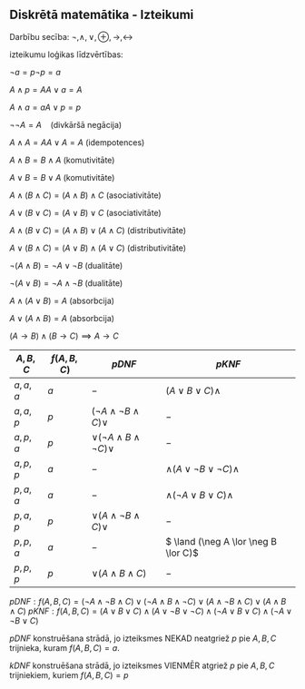 ## Diskrētā matemātika - Izteikumi

Darbību secība:  $\neg, \land, \lor, \oplus, \rightarrow, \leftrightarrow$

izteikumu loģikas līdzvērtības:

$\neg a = p    \neg p = a$

$A\land p = A     A\lor a = A$

$A \land a = a A \lor p = p$

$\neg\neg A=A$    (divkāršā negācija)

$A\land A = A     A\lor A= A$ (idempotences)

$A \land B = B \land A$ (komutivitāte)

$A \lor B = B \lor A$ (komutivitāte)

$A \land (B\land C) = (A \land B)\land C$ (asociativitāte)

$A \lor (B \lor C) = (A \lor B) \lor C$ (asociativitāte)

$A \land (B \lor C) = (A\land B) \lor (A \land C)$ (distributivitāte)

$A \lor (B \land C) = (A \lor B) \land (A\lor C)$ (distributivitāte)

$\neg (A\land B) = \neg A \lor \neg B$ (dualitāte)

$\neg (A \lor B) = \neg A \land \neg B$ (dualitāte)

$A \land (A \lor B) = A$ (absorbcija)

$A \lor (A \land B) = A$ (absorbcija)

$(A \rightarrow B) \land ( B \rightarrow C) \implies  A \rightarrow C$

| $A, B, C$ | $f(A,B,C)$ | $pDNF$                                   | $pKNF$                                   |
| --------- | ---------- | ---------------------------------------- | ---------------------------------------- |
| $a, a,a$  | $a$        | $-$                                      | $(A \lor B \lor C)\land$                 |
| $a, a, p$ | $p$        | $(\neg A\land \neg B \land C) \lor$      | $-$                                      |
| $a, p, a$ | $p$        | $\lor(\neg A \land B \land \neg C) \lor$ | $-$                                      |
| $a, p, p$ | $a$        | $-$                                      | $\land (A\lor \neg B \lor \neg C) \land$ |
| $p, a, a$ | $a$        | $-$                                      | $\land (\neg A \lor B \lor C) \land$     |
| $p, a, p$ | $p$        | $\lor (A \land \neg B \land C) \lor$     | $-$                                      |
| $p, p, a$ | $a$        | $-$                                      | $ \land (\neg A \lor \neg B \lor C)$     |
| $p, p, p$ | $p$        | $\lor (A \land B \land C)$               | $-$                                      |

$pDNF: f(A,B,C) = (\neg A \land \neg B \land C) \lor (\neg A \land B \land \neg C) \lor (A \land \neg B \land C) \lor (A \land B \land C)$
$pKNF: f(A,B,C) = (A \lor B \lor C) \land (A\lor \neg B \lor \neg C) \land (\neg A \lor B \lor C) \land (\neg A \lor \neg B \lor C)$

$pDNF$ konstruēšana strādā, jo izteiksmes NEKAD neatgriež $p$ pie $A, B, C$ trijnieka, kuram $f(A,B,C)=a$.

$kDNF$ konstruēšana strādā, jo izteiksmes VIENMĒR atgriež $p$ pie $A,B,C$ trijniekiem, kuriem $f(A,B,C)=p$
